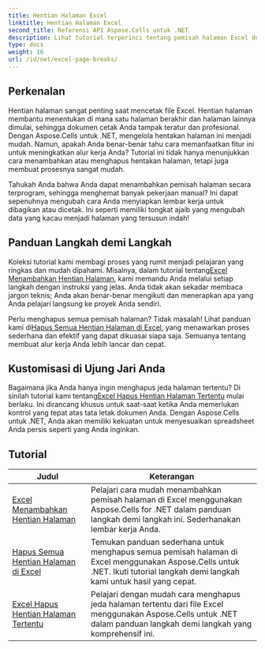 ```yaml
---
title: Hentian Halaman Excel
linktitle: Hentian Halaman Excel
second_title: Referensi API Aspose.Cells untuk .NET
description: Lihat tutorial terperinci tentang pemisah halaman Excel dengan Aspose.Cells untuk .NET. Sempurnakan tata letak buku kerja Excel Anda dengan mudah.
type: docs
weight: 16
url: /id/net/excel-page-breaks/
---
```

## Perkenalan

Hentian halaman sangat penting saat mencetak file Excel. Hentian halaman membantu menentukan di mana satu halaman berakhir dan halaman lainnya dimulai, sehingga dokumen cetak Anda tampak teratur dan profesional. Dengan Aspose.Cells untuk .NET, mengelola hentakan halaman ini menjadi mudah. Namun, apakah Anda benar-benar tahu cara memanfaatkan fitur ini untuk meningkatkan alur kerja Anda? Tutorial ini tidak hanya menunjukkan cara menambahkan atau menghapus hentakan halaman, tetapi juga membuat prosesnya sangat mudah.

Tahukah Anda bahwa Anda dapat menambahkan pemisah halaman secara terprogram, sehingga menghemat banyak pekerjaan manual? Ini dapat sepenuhnya mengubah cara Anda menyiapkan lembar kerja untuk dibagikan atau dicetak. Ini seperti memiliki tongkat ajaib yang mengubah data yang kacau menjadi halaman yang tersusun indah!

## Panduan Langkah demi Langkah
 Koleksi tutorial kami membagi proses yang rumit menjadi pelajaran yang ringkas dan mudah dipahami. Misalnya, dalam tutorial tentang[Excel Menambahkan Hentian Halaman](./excel-add-page-breaks/), kami memandu Anda melalui setiap langkah dengan instruksi yang jelas. Anda tidak akan sekadar membaca jargon teknis; Anda akan benar-benar mengikuti dan menerapkan apa yang Anda pelajari langsung ke proyek Anda sendiri. 

 Perlu menghapus semua pemisah halaman? Tidak masalah! Lihat panduan kami di[Hapus Semua Hentian Halaman di Excel](./excel-clear-all-page-breaks/), yang menawarkan proses sederhana dan efektif yang dapat dikuasai siapa saja. Semuanya tentang membuat alur kerja Anda lebih lancar dan cepat.

## Kustomisasi di Ujung Jari Anda
Bagaimana jika Anda hanya ingin menghapus jeda halaman tertentu? Di sinilah tutorial kami tentang[Excel Hapus Hentian Halaman Tertentu](./excel-remove-specific-page-break/) mulai berlaku. Ini dirancang khusus untuk saat-saat ketika Anda memerlukan kontrol yang tepat atas tata letak dokumen Anda. Dengan Aspose.Cells untuk .NET, Anda akan memiliki kekuatan untuk menyesuaikan spreadsheet Anda persis seperti yang Anda inginkan. 

## Tutorial 
| Judul | Keterangan |
| --- | --- |
| [Excel Menambahkan Hentian Halaman](./excel-add-page-breaks/) | Pelajari cara mudah menambahkan pemisah halaman di Excel menggunakan Aspose.Cells for .NET dalam panduan langkah demi langkah ini. Sederhanakan lembar kerja Anda. |  
| [Hapus Semua Hentian Halaman di Excel](./excel-clear-all-page-breaks/) | Temukan panduan sederhana untuk menghapus semua pemisah halaman di Excel menggunakan Aspose.Cells untuk .NET. Ikuti tutorial langkah demi langkah kami untuk hasil yang cepat. |  
| [Excel Hapus Hentian Halaman Tertentu](./excel-remove-specific-page-break/) | Pelajari dengan mudah cara menghapus jeda halaman tertentu dari file Excel menggunakan Aspose.Cells untuk .NET dalam panduan langkah demi langkah yang komprehensif ini. |  